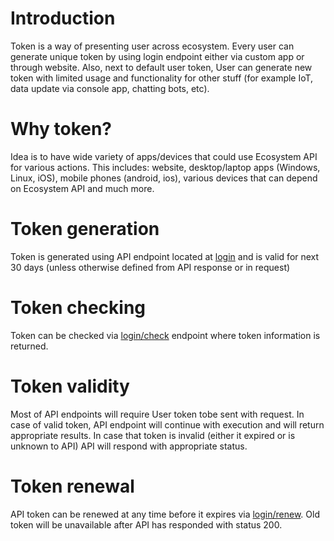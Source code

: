# Introduction
Token is a way of presenting user across ecosystem. Every user can generate unique token by using login endpoint either via custom app or through website.
Also, next to default user token, User can generate new token with limited usage and functionality for other stuff (for example IoT, data update via console app, chatting bots, etc).

# Why token?
Idea is to have wide variety of apps/devices that could use Ecosystem API for various actions.
This includes: website, desktop/laptop apps (Windows, Linux, iOS), mobile phones (android, ios), various devices that can depend on Ecosystem API and much more.

# Token generation
Token is generated using API endpoint located at [login](https://github.com/pebasics/api-docs/v1/login/check.md) and is valid for next 30 days (unless otherwise defined from API response or in request)

# Token checking
Token can be checked via [login/check](https://github.com/pebasics/api-docs/v1/login/check.md) endpoint where token information is returned.

# Token validity
Most of API endpoints will require User token tobe sent with request. In case of valid token, API endpoint will continue with execution and will return appropriate results.
In case that token is invalid (either it expired or is unknown to API) API will respond with appropriate status.

# Token renewal
API token can be renewed at any time before it expires via [login/renew](https://github.com/pebasics/api-docs/v1/login/renew.md). Old token will be unavailable after API has responded with status 200.
